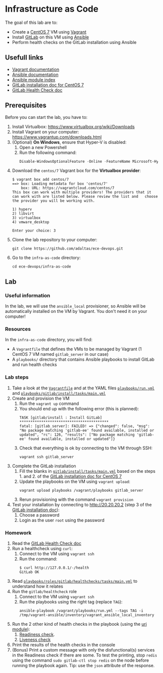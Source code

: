 # Infrastructure as Code

The goal of this lab are to:
- Create a [CentOS 7](https://wiki.centos.org/) VM using [Vagrant](https://www.vagrantup.com/)
- Install [GitLab](https://about.gitlab.com/stages-devops-lifecycle/) on this VM using [Ansible](https://www.ansible.com/)
- Perform health checks on the GitLab installation using Ansible

## Usefull links

- [Vagrant documentation](https://www.vagrantup.com/docs/)
- [Ansible documentation](https://docs.ansible.com/ansible/latest/index.html)
- [Ansible module index](https://docs.ansible.com/ansible/latest/modules/modules_by_category.html)
- [GitLab installation doc for CentOS 7](https://about.gitlab.com/install/#centos-7)
- [GitLab Health Check doc](https://docs.gitlab.com/ee/user/admin_area/monitoring/health_check.html)

## Prerequisites

Before you can start the lab, you have to:
1. Install Virtualbox: https://www.virtualbox.org/wiki/Downloads
2. Install Vagrant on your computer: https://www.vagrantup.com/downloads.html
3. (Optional) **On Windows**, ensure that Hyper-V is disabled:
   1. Open a new Powershell
   2. Run the following command:
      ```powershell
      Disable-WindowsOptionalFeature -Online -FeatureName Microsoft-Hyper-V-All
      ```
4. Download the `centos/7` Vagrant box for the **Virtualbox provider**:
   ```shell
   $ vagrant box add centos/7
   ==> box: Loading metadata for box 'centos/7'
       box: URL: https://vagrantcloud.com/centos/7
   This box can work with multiple providers! The providers that it
   can work with are listed below. Please review the list and   choose
   the provider you will be working with.
   
   1) hyperv
   2) libvirt
   3) virtualbox
   4) vmware_desktop
   
   Enter your choice: 3
   ```
5. Clone the lab repository to your computer:
   ```
   git clone https://github.com/adaltas/ece-devops.git
   ```
6. Go to the `infra-as-code` directory:
   ```
   cd ece-devops/infra-as-code
   ```

## Lab

### Useful information

In the lab, we will use the `ansible_local` provisioner, so Ansible will be automatically installed on the VM by Vagrant. You don't need it on your computer!

### Resources

In the `infra-as-code` directory, you will find:
- A `Vagrantfile` that defines the VMs to be managed by Vagrant (1 CentOS 7 VM named `gitlab_server` in our case)
- A `playbooks/` directory that contains Ansible playbooks to install GitLab and run health checks

### Lab steps

1. Take a look at the [`Vagrantfile`](Vagrantfile) and at the YAML files [`playbooks/run.yml`](playbooks/run.yml) and [`playbooks/gitlab/install/tasks/main.yml`](playbooks/roles/gitlab/install/tasks/main.yml)
2. Create and provision the VM
   1. Run the `vagrant up` command
   2. You should end up with the following error (this is planned): 
      ```shell
      TASK [gitlab/install : Install GitLab] *****************************************
      fatal: [gitlab_server]: FAILED! => {"changed": false, "msg": "No package matching 'gitlab-ee' found available, installed or updated", "rc": 126, "results": ["No package matching 'gitlab-ee' found available, installed or updated"]}
      ```
   3. Check that everything is ok by connecting to the VM through SSH:
      ```
      vagrant ssh gitlab_server
      ```
3. Complete the GitLab installation
   1. Fill the blanks in [`gitlab/install/tasks/main.yml`](playbooks/roles/gitlab/install/tasks/main.yml) based on the steps 1. and 2. of the [GitLab installation doc for CentOS 7](https://about.gitlab.com/install/#centos-7)
   2. Update the playbooks on the VM using `vagrant upload`:
      ```
      vagrant upload playbooks /vagrant/playbooks gitlab_server
      ```
   3. Rerun provisioning with the command `vagrant provision`
4. Test your installation by connecting to http://20.20.20.2 (step 3 of the [GitLab installation doc](https://about.gitlab.com/install/#centos-7)):
   1. Choose a password
   2. Login as the user `root` using the password

### Homework

1. Read the [GitLab Health Check doc](https://docs.gitlab.com/ee/user/admin_area/monitoring/health_check.html)
2. Run a healthcheck using `curl`:
   1. Connect to the VM using `vagrant ssh`
   2. Run the command:
      ```shell
      $ curl http://127.0.0.1/-/health
      GitLab OK
      ```
3. Read [`playbooks/roles/gitlab/healthchecks/tasks/main.yml`](playbooks/roles/gitlab/healthchecks/tasks/main.yml) to understand how it relates
4. Run the `gitlab/healthcheck` role
   1. Connect to the VM using `vagrant ssh`
   2. Run the playbooks using the right tag (replace `TAG`):
      ```
      ansible-playbook /vagrant/playbooks/run.yml --tags TAG -i /tmp/vagrant-ansible/inventory/vagrant_ansible_local_inventory
      ```
5. Run the 2 other kind of health checks in the playbook (using the [uri module](https://docs.ansible.com/ansible/latest/modules/uri_module.html)):
   1. [Readiness check](https://docs.gitlab.com/ee/user/admin_area/monitoring/health_check.html#readiness).
   2. [Liveness check](https://docs.gitlab.com/ee/user/admin_area/monitoring/health_check.html#liveness)
6. Print the results of the health checks in the console
7. (Bonus) Print a custom message with only the disfunctional(s) services in the Readiness check if there are some. To test the printing, stop `redis` using the command `sudo gitlab-ctl stop redis` on the node before running the playbook again. Tip: use the `json` attribute of the response.